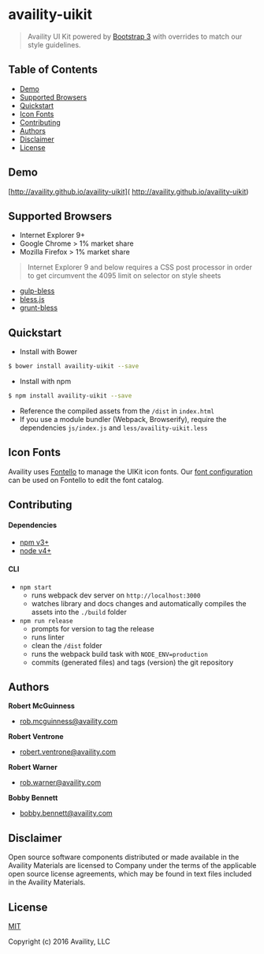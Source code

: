 # availity-uikit

> Availity UI Kit powered by [Bootstrap 3](http://getbootstrap.com/) with overrides to match our style guidelines.

## Table of Contents
* [Demo](#demo)
* [Supported Browsers](#supported-browsers)
* [Quickstart](#quickstart)
* [Icon Fonts](#icon-fonts)
* [Contributing](#contributing)
* [Authors](#authors)
* [Disclaimer](#disclaimer)
* [License](#license)
 
## Demo

[http://availity.github.io/availity-uikit]( http://availity.github.io/availity-uikit)


## Supported Browsers

* Internet Explorer 9+
* Google Chrome > 1% market share
* Mozilla Firefox > 1% market share

> Internet Explorer 9 and below requires a CSS post processor in order to get circumvent the 4095 limit on selector on style sheets 

* [gulp-bless](https://github.com/BlessCSS/gulp-bless)
* [bless.js](https://github.com/BlessCSS/bless)
* [grunt-bless](https://github.com/BlessCSS/grunt-bless) 

## Quickstart

+ Install with Bower

>
```bash
$ bower install availity-uikit --save
```

+ Install with npm

>
```bash
$ npm install availity-uikit --save
```

+ Reference the compiled assets from the `/dist` in `index.html` 
+ If you use a module bundler (Webpack, Browserify), require the dependencies `js/index.js` and `less/availity-uikit.less`


## Icon Fonts

Availity uses [Fontello](http://fontello.com/) to manage the UIKit icon fonts.  Our [font configuration](./fonts/config.json) can be used on Fontello to edit the font catalog.

## Contributing

#### Dependencies 

+ [npm v3+](https://github.com/npm/npm/releases)
+ [node v4+](https://github.com/nodejs/node/releases)

#### CLI

+ `npm start` 
    * runs webpack dev server on `http://localhost:3000`
    * watches library and docs changes and automatically compiles the assets into the `./build` folder
+ `npm run release`
    * prompts for version to tag the release
    * runs linter
    * clean the `/dist` folder
    * runs the webpack build task with `NODE_ENV=production`
    * commits (generated files) and tags (version) the git repository

## Authors

**Robert McGuinness**
+ [rob.mcguinness@availity.com](rob.mcguinness@availity.com)

**Robert Ventrone**
+ [robert.ventrone@availity.com](robert.ventrone@availity.com)

**Robert Warner**
+ [rob.warner@availity.com](rob.warner@availity.com)

**Bobby Bennett**
+ [bobby.bennett@availity.com](bobby.bennett@availity.com)

## Disclaimer

Open source software components distributed or made available in the Availity Materials are licensed to Company under the terms of the applicable open source license agreements, which may be found in text files included in the Availity Materials.

## License

[MIT](./LICENSE)

Copyright (c) 2016 Availity, LLC
